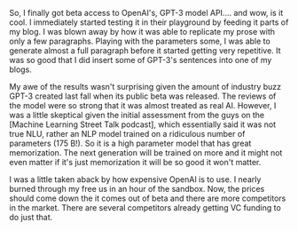 



So, I finally got beta access to OpenAI's, GPT-3 model API.... and wow, is it cool. I immediately started testing it in their playground by feeding it parts of my blog. I was blown away by how it was able to replicate my prose with only a few paragraphs. Playing with the parameters some, I was able to generate almost a full paragraph before it started getting very repetitive. It was so good that I did insert some of GPT-3's sentences into one of my blogs.

My awe of the results wasn't surprising given the amount of industry buzz GPT-3 created last fall when its public beta was released. The reviews of the model were so strong that it was almost treated as real AI. However, I was a little skeptical given the initial assessment from the guys on the [Machine Learning Street Talk podcast], which essentially said it was not true NLU, rather an NLP model trained on a ridiculous number of parameters (175 B!).  So it is a high parameter model that has great memorization. The next generation will be trained on more and it might not even matter if it's just memorization it will be so good it won't matter.

I was a little taken aback by how expensive OpenAI is to use. I nearly burned through my free us in an hour of the sandbox. Now, the prices should come down the it comes out of beta and there are more competitors in the market. There are several competitors already getting VC funding to do just that. 
